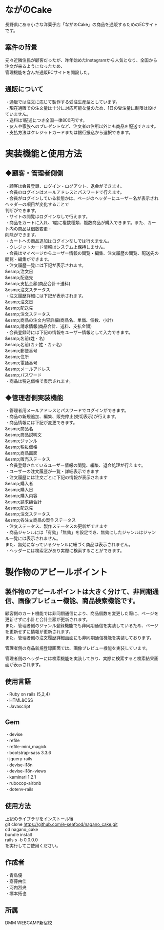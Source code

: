 # ながのCake

長野県にある小さな洋菓子店「ながのCake」の商品を通販するためのECサイトです。

## 案件の背景

元々近隣住民が顧客だったが、昨年始めたInstagramから人気となり、全国から注文が来るようになったため、<br>管理機能を含んだ通販ECサイトを開設した。

## 通販について
・通販では注文に応じて製作する受注生産型としています。<br>
・現在通販での注文量は十分に対応可能な量のため、1日の受注量に制限は設けていません。<br>
・送料は1配送につき全国一律800円です。<br>
・友人や家族へのプレゼントなど、注文者の住所以外にも商品を配送できます。<br>
・支払方法はクレジットカードまたは銀行振込から選択できます。<br>

# 実装機能と使用方法

## ◆顧客・管理者側側
・顧客は会員登録、ログイン・ログアウト、退会ができます。<br>
・会員のログインはメールアドレスとパスワードで行えます。<br>
・会員がログインしている状態かは、ページのヘッダーにユーザー名が表示されヘッダーの項目が変化することで<br>判断ができます。<br>
・サイトの閲覧はログインなしで行えます。<br>
・商品をカートに入れ、1度に複数種類、複数商品が購入できます。また、カート内の商品は個数変更・<br>削除ができます。<br>
・カートへの商品追加はログインなしでは行えません。<br>
・クレジットカード情報はシステム上保持しません。<br>
・会員はマイページからユーザー情報の閲覧・編集、注文履歴の閲覧、配送先の閲覧・編集ができます。<br>
・注文履歴一覧には下記が表示されます。<br>
							&esmp;注文日<br>
							&esmp;配送先<br>
							&esmp;支払金額(商品合計＋送料)<br>
							&esmp;注文ステータス<br>
・注文履歴詳細には下記が表示されます。<br>
							&esmp;注文日<br>
							&esmp;配送先<br>
							&esmp;注文ステータス<br>
							&esmp;商品の注文内容詳細(商品名、単価、個数、小計)<br>
							&esmp;請求情報(商品合計、送料、支払金額)<br>
・会員登録時には下記の情報をユーザー情報として入力できます。<br>
							&esmp;名前(姓・名)<br>
							&esmp;名前(カナ姓・カナ名)<br>
							&esmp;郵便番号<br>
							&esmp;住所<br>
							&esmp;電話番号<br>
							&esmp;メールアドレス<br>
							&esmp;パスワード<br>
・商品は税込価格で表示されます。<br>

## ◆管理者側実装機能
・管理者用メールアドレスとパスワードでログインができます。<br>
・商品の新規追加、編集、販売停止(売切表示)が行えます。<br>
・商品情報には下記が変更できます。<br>
							&esmp;商品名<br>
							&esmp;商品説明文<br>
							&esmp;ジャンル<br>
							&esmp;税抜価格<br>
							&esmp;商品画面<br>
							&esmp;販売ステータス<br>
・会員登録されているユーザー情報の閲覧、編集、退会処理が行えます。<br>
・ユーザーの注文履歴が一覧・詳細表示できます<br>
・注文履歴には注文ごとに下記の情報が表示されます<br>
							&esmp;購入者<br>
							&esmp;購入日<br>
							&esmp;購入内容<br>
							&esmp;請求額合計<br>
							&esmp;配送先<br>
							&esmp;注文ステータス<br>
							&esmp;各注文商品の製作ステータス<br>
・注文ステータス、製作ステータスの更新ができます<br>
・商品ジャンルには「有効」「無効」を設定でき、無効にしたジャンルはジャンル一覧には表示されません。<br>
 また、無効になっているジャンルに紐づく商品は表示されません。<br>
 ・ヘッダーには検索窓があり実際に検索することができます。<br>

# 製作物のアピールポイント

## 製作物のアピールポイントは大きく分けて、非同期通信、画像プレビュー機能、商品検索機能です。
顧客側のカート機能では非同期通信により、商品個数を変更した際に、ページを更新せずに小計と合計金額が更新されます。<br>
また、管理者側のジャンル登録機能でも非同期通信を実装しているため、ページを更新せずに情報が更新されます。<br>
また、管理者側の注文履歴詳細画面にも非同期通信機能を実装しております。<br>

管理者側の商品新規登録画面では、画像プレビュー機能を実装しています。<br>

管理者側のヘッダーには検索機能を実装しており、実際に検索すると検索結果画面が表示されます。<br>

## 使用言語
・Ruby on rails (5,2,4)<br>
・HTML&CSS<br>
・Javascript<br>

## Gem
・devise<br>
・refile<br>
・refile-mini_magick<br>
・bootstrap-sass 3.3.6<br>
・jquery-rails<br>
・devise-i18n<br>
・devise-i18n-views<br>
・kaminari 1.2.1<br>
・rubocop-airbnb<br>
・dotenv-rails<br>

## 使用方法
上記のライブラリをインストール後<br>
git clone https://github.com/e-seafood/nagano_cake.git<br>
cd nagano_cake<br>
bundle install<br>
rails s -b 0.0.0.0<br>
を実行してご使用ください。

## 作成者
・青島優<br>
・齋藤由佳<br>
・河内烈央<br>
・塚本拓也

## 所属
DMM WEBCAMP新宿校